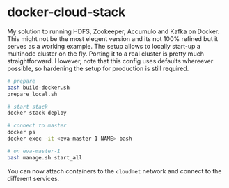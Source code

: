 # docker-cloud-stack
My solution to running HDFS, Zookeeper, Accumulo and Kafka on Docker. This might not be the most elegent version and its not 100% refined but it serves as a working example. The setup allows to locally start-up a multinode cluster on the fly. Porting it to a real cluster is pretty much straightforward. However, note that this config uses defaults whereever possible, so hardening the setup for production is still required. 

```bash
# prepare
bash build-docker.sh
prepare_local.sh

# start stack
docker stack deploy 

# connect to master
docker ps
docker exec -it <eva-master-1 NAME> bash

# on eva-master-1
bash manage.sh start_all
```

You can now attach containers to the `cloudnet` network and connect to the different services. 
